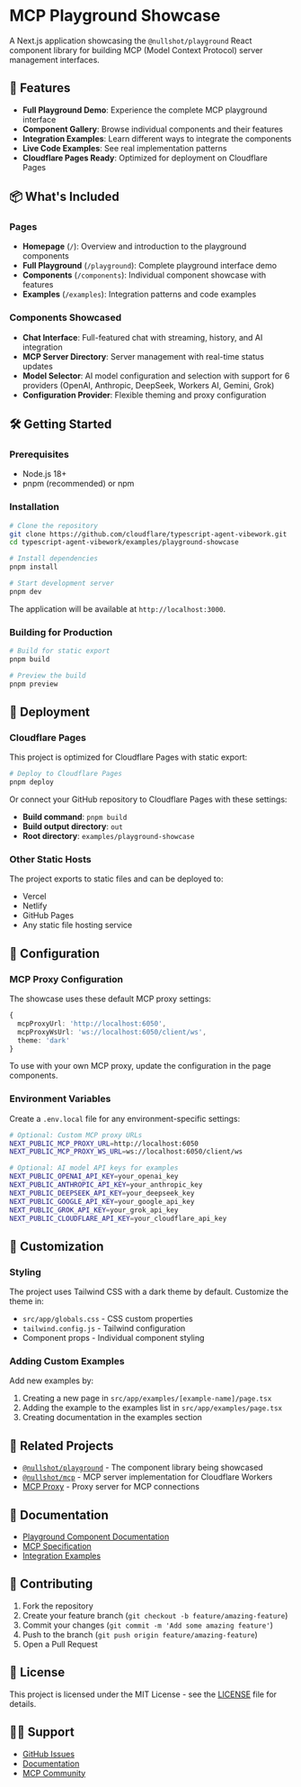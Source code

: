 # MCP Playground Showcase

A Next.js application showcasing the `@nullshot/playground` React component library for building MCP (Model Context Protocol) server management interfaces.

## 🚀 Features

- **Full Playground Demo**: Experience the complete MCP playground interface
- **Component Gallery**: Browse individual components and their features
- **Integration Examples**: Learn different ways to integrate the components
- **Live Code Examples**: See real implementation patterns
- **Cloudflare Pages Ready**: Optimized for deployment on Cloudflare Pages

## 📦 What's Included

### Pages

- **Homepage** (`/`): Overview and introduction to the playground components
- **Full Playground** (`/playground`): Complete playground interface demo
- **Components** (`/components`): Individual component showcase with features
- **Examples** (`/examples`): Integration patterns and code examples

### Components Showcased

- **Chat Interface**: Full-featured chat with streaming, history, and AI integration
- **MCP Server Directory**: Server management with real-time status updates
- **Model Selector**: AI model configuration and selection with support for 6 providers (OpenAI, Anthropic, DeepSeek, Workers AI, Gemini, Grok)
- **Configuration Provider**: Flexible theming and proxy configuration

## 🛠️ Getting Started

### Prerequisites

- Node.js 18+
- pnpm (recommended) or npm

### Installation

```bash
# Clone the repository
git clone https://github.com/cloudflare/typescript-agent-vibework.git
cd typescript-agent-vibework/examples/playground-showcase

# Install dependencies
pnpm install

# Start development server
pnpm dev
```

The application will be available at `http://localhost:3000`.

### Building for Production

```bash
# Build for static export
pnpm build

# Preview the build
pnpm preview
```

## 🚀 Deployment

### Cloudflare Pages

This project is optimized for Cloudflare Pages with static export:

```bash
# Deploy to Cloudflare Pages
pnpm deploy
```

Or connect your GitHub repository to Cloudflare Pages with these settings:

- **Build command**: `pnpm build`
- **Build output directory**: `out`
- **Root directory**: `examples/playground-showcase`

### Other Static Hosts

The project exports to static files and can be deployed to:

- Vercel
- Netlify
- GitHub Pages
- Any static file hosting service

## 🔧 Configuration

### MCP Proxy Configuration

The showcase uses these default MCP proxy settings:

```typescript
{
  mcpProxyUrl: 'http://localhost:6050',
  mcpProxyWsUrl: 'ws://localhost:6050/client/ws',
  theme: 'dark'
}
```

To use with your own MCP proxy, update the configuration in the page components.

### Environment Variables

Create a `.env.local` file for any environment-specific settings:

```bash
# Optional: Custom MCP proxy URLs
NEXT_PUBLIC_MCP_PROXY_URL=http://localhost:6050
NEXT_PUBLIC_MCP_PROXY_WS_URL=ws://localhost:6050/client/ws

# Optional: AI model API keys for examples
NEXT_PUBLIC_OPENAI_API_KEY=your_openai_key
NEXT_PUBLIC_ANTHROPIC_API_KEY=your_anthropic_key
NEXT_PUBLIC_DEEPSEEK_API_KEY=your_deepseek_key
NEXT_PUBLIC_GOOGLE_API_KEY=your_google_api_key
NEXT_PUBLIC_GROK_API_KEY=your_grok_api_key
NEXT_PUBLIC_CLOUDFLARE_API_KEY=your_cloudflare_api_key
```

## 🎨 Customization

### Styling

The project uses Tailwind CSS with a dark theme by default. Customize the theme in:

- `src/app/globals.css` - CSS custom properties
- `tailwind.config.js` - Tailwind configuration
- Component props - Individual component styling

### Adding Custom Examples

Add new examples by:

1. Creating a new page in `src/app/examples/[example-name]/page.tsx`
2. Adding the example to the examples list in `src/app/examples/page.tsx`
3. Creating documentation in the examples section

## 🔗 Related Projects

- [`@nullshot/playground`](../../packages/playground) - The component library being showcased
- [`@nullshot/mcp`](../../packages/mcp) - MCP server implementation for Cloudflare Workers
- [MCP Proxy](../../packages/mcp-proxy) - Proxy server for MCP connections

## 📖 Documentation

- [Playground Component Documentation](../../packages/playground/README.md)
- [MCP Specification](https://spec.modelcontextprotocol.io/)
- [Integration Examples](./src/app/examples/page.tsx)

## 🤝 Contributing

1. Fork the repository
2. Create your feature branch (`git checkout -b feature/amazing-feature`)
3. Commit your changes (`git commit -m 'Add some amazing feature'`)
4. Push to the branch (`git push origin feature/amazing-feature`)
5. Open a Pull Request

## 📄 License

This project is licensed under the MIT License - see the [LICENSE](../../LICENSE) file for details.

## 🙋‍♂️ Support

- [GitHub Issues](https://github.com/cloudflare/typescript-agent-vibework/issues)
- [Documentation](../../README.md)
- [MCP Community](https://github.com/modelcontextprotocol)
